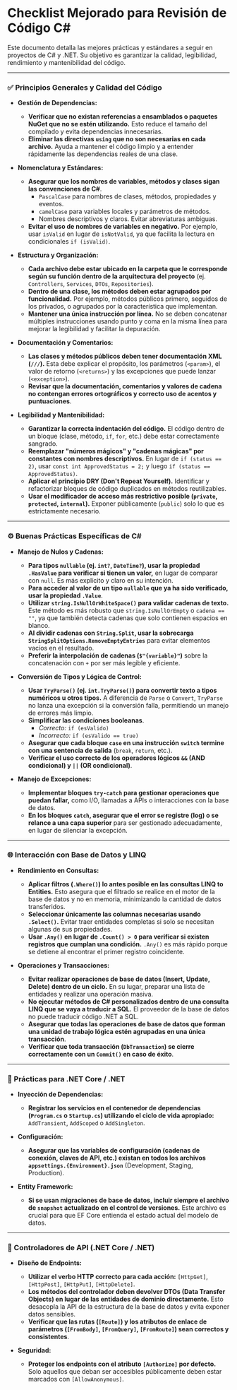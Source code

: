 # Checklist Mejorado para Revisión de Código C#

Este documento detalla las mejores prácticas y estándares a seguir en proyectos de C# y .NET. Su objetivo es garantizar la calidad, legibilidad, rendimiento y mantenibilidad del código.

---

### ✅ Principios Generales y Calidad del Código

* **Gestión de Dependencias:**
    * **Verificar que no existan referencias a ensamblados o paquetes NuGet que no se estén utilizando.** Esto reduce el tamaño del compilado y evita dependencias innecesarias.
    * **Eliminar las directivas `using` que no son necesarias en cada archivo.** Ayuda a mantener el código limpio y a entender rápidamente las dependencias reales de una clase.

* **Nomenclatura y Estándares:**
    * **Asegurar que los nombres de variables, métodos y clases sigan las convenciones de C#**.
        * `PascalCase` para nombres de clases, métodos, propiedades y eventos.
        * `camelCase` para variables locales y parámetros de métodos.
        * Nombres descriptivos y claros. Evitar abreviaturas ambiguas.
    * **Evitar el uso de nombres de variables en negativo.** Por ejemplo, usar `isValid` en lugar de `isNotValid`, ya que facilita la lectura en condicionales `if (isValid)`.

* **Estructura y Organización:**
    * **Cada archivo debe estar ubicado en la carpeta que le corresponde según su función dentro de la arquitectura del proyecto** (ej. `Controllers`, `Services`, `DTOs`, `Repositories`).
    * **Dentro de una clase, los métodos deben estar agrupados por funcionalidad.** Por ejemplo, métodos públicos primero, seguidos de los privados, o agrupados por la característica que implementan.
    * **Mantener una única instrucción por línea.** No se deben concatenar múltiples instrucciones usando punto y coma en la misma línea para mejorar la legibilidad y facilitar la depuración.

* **Documentación y Comentarios:**
    * **Las clases y métodos públicos deben tener documentación XML (`///`).** Esta debe explicar el propósito, los parámetros (`<param>`), el valor de retorno (`<returns>`) y las excepciones que puede lanzar (`<exception>`).
    * **Revisar que la documentación, comentarios y valores de cadena no contengan errores ortográficos y correcto uso de acentos y puntuaciones**.

* **Legibilidad y Mantenibilidad:**
    * **Garantizar la correcta indentación del código.** El código dentro de un bloque (clase, método, `if`, `for`, etc.) debe estar correctamente sangrado.
    * **Reemplazar "números mágicos" y "cadenas mágicas" por constantes con nombres descriptivos.** En lugar de `if (status == 2)`, usar `const int ApprovedStatus = 2;` y luego `if (status == ApprovedStatus)`.
    * **Aplicar el principio DRY (Don't Repeat Yourself).** Identificar y refactorizar bloques de código duplicados en métodos reutilizables.
    * **Usar el modificador de acceso más restrictivo posible (`private`, `protected`, `internal`).** Exponer públicamente (`public`) solo lo que es estrictamente necesario.

---

### ⚙️ Buenas Prácticas Específicas de C#

* **Manejo de Nulos y Cadenas:**
    * **Para tipos `nullable` (ej. `int?`, `DateTime?`), usar la propiedad `.HasValue` para verificar si tienen un valor,** en lugar de comparar con `null`. Es más explícito y claro en su intención.
    * **Para acceder al valor de un tipo `nullable` que ya ha sido verificado, usar la propiedad `.Value`**.
    * **Utilizar `string.IsNullOrWhiteSpace()` para validar cadenas de texto.** Este método es más robusto que `string.IsNullOrEmpty` o `cadena == ""`, ya que también detecta cadenas que solo contienen espacios en blanco.
    * **Al dividir cadenas con `String.Split`, usar la sobrecarga `StringSplitOptions.RemoveEmptyEntries`** para evitar elementos vacíos en el resultado.
    * **Preferir la interpolación de cadenas (`$"{variable}"`)** sobre la concatenación con `+` por ser más legible y eficiente.

* **Conversión de Tipos y Lógica de Control:**
    * **Usar `TryParse()` (ej. `int.TryParse()`) para convertir texto a tipos numéricos u otros tipos.** A diferencia de `Parse` o `Convert`, `TryParse` no lanza una excepción si la conversión falla, permitiendo un manejo de errores más limpio.
    * **Simplificar las condiciones booleanas**.
        * *Correcto:* `if (esValido)`
        * *Incorrecto:* `if (esValido == true)`
    * **Asegurar que cada bloque `case` en una instrucción `switch` termine con una sentencia de salida** (`break`, `return`, etc.).
    * **Verificar el uso correcto de los operadores lógicos `&&` (AND condicional) y `||` (OR condicional)**.

* **Manejo de Excepciones:**
    * **Implementar bloques `try-catch` para gestionar operaciones que puedan fallar,** como I/O, llamadas a APIs o interacciones con la base de datos.
    * **En los bloques `catch`, asegurar que el error se registre (log) o se relance a una capa superior** para ser gestionado adecuadamente, en lugar de silenciar la excepción.

---

### 🌐 Interacción con Base de Datos y LINQ

* **Rendimiento en Consultas:**
    * **Aplicar filtros (`.Where()`) lo antes posible en las consultas LINQ to Entities.** Esto asegura que el filtrado se realice en el motor de la base de datos y no en memoria, minimizando la cantidad de datos transferidos.
    * **Seleccionar únicamente las columnas necesarias usando `.Select()`.** Evitar traer entidades completas si solo se necesitan algunas de sus propiedades.
    * **Usar `.Any()` en lugar de `.Count() > 0` para verificar si existen registros que cumplan una condición.** `.Any()` es más rápido porque se detiene al encontrar el primer registro coincidente.

* **Operaciones y Transacciones:**
    * **Evitar realizar operaciones de base de datos (Insert, Update, Delete) dentro de un ciclo.** En su lugar, preparar una lista de entidades y realizar una operación masiva.
    * **No ejecutar métodos de C# personalizados dentro de una consulta LINQ que se vaya a traducir a SQL.** El proveedor de la base de datos no puede traducir código .NET a SQL.
    * **Asegurar que todas las operaciones de base de datos que forman una unidad de trabajo lógica estén agrupadas en una única transacción**.
    * **Verificar que toda transacción (`DbTransaction`) se cierre correctamente con un `Commit()` en caso de éxito**.

---

### 🚀 Prácticas para .NET Core / .NET

* **Inyección de Dependencias:**
    * **Registrar los servicios en el contenedor de dependencias (`Program.cs` o `Startup.cs`) utilizando el ciclo de vida apropiado:** `AddTransient`, `AddScoped` o `AddSingleton`.

* **Configuración:**
    * **Asegurar que las variables de configuración (cadenas de conexión, claves de API, etc.) existan en todos los archivos `appsettings.{Environment}.json`** (Development, Staging, Production).

* **Entity Framework:**
    * **Si se usan migraciones de base de datos, incluir siempre el archivo de `snapshot` actualizado en el control de versiones.** Este archivo es crucial para que EF Core entienda el estado actual del modelo de datos.

---

### 🔌 Controladores de API (.NET Core / .NET)

* **Diseño de Endpoints:**
    * **Utilizar el verbo HTTP correcto para cada acción:** `[HttpGet]`, `[HttpPost]`, `[HttpPut]`, `[HttpDelete]`.
    * **Los métodos del controlador deben devolver DTOs (Data Transfer Objects) en lugar de las entidades de dominio directamente.** Esto desacopla la API de la estructura de la base de datos y evita exponer datos sensibles.
    * **Verificar que las rutas (`[Route]`) y los atributos de enlace de parámetros (`[FromBody]`, `[FromQuery]`, `[FromRoute]`) sean correctos y consistentes**.

* **Seguridad:**
    * **Proteger los endpoints con el atributo `[Authorize]` por defecto.** Solo aquellos que deban ser accesibles públicamente deben estar marcados con `[AllowAnonymous]`.
